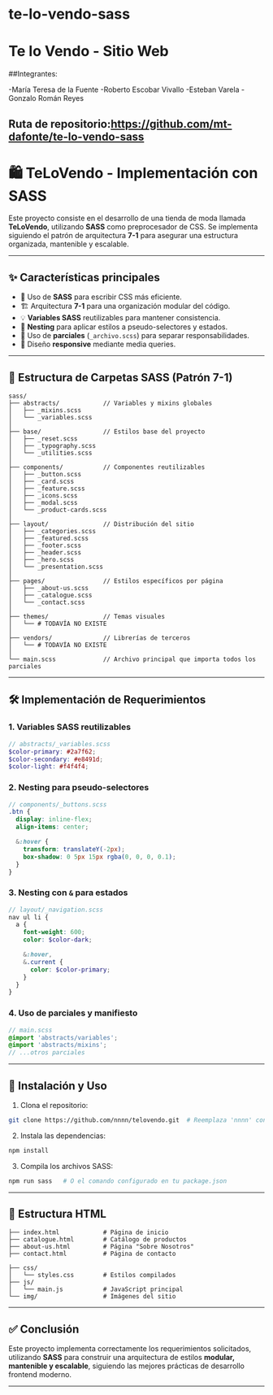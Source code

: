# te-lo-vendo-sass

# Te lo Vendo - Sitio Web

##Integrantes:

-María Teresa de la Fuente
-Roberto Escobar Vivallo
-Esteban Varela
-Gonzalo Román Reyes

## Ruta de repositorio:https://github.com/mt-dafonte/te-lo-vendo-sass


# 🛍️ TeLoVendo - Implementación con SASS

Este proyecto consiste en el desarrollo de una tienda de moda llamada **TeLoVendo**, utilizando **SASS** como preprocesador de CSS. Se implementa siguiendo el patrón de arquitectura **7-1** para asegurar una estructura organizada, mantenible y escalable.

---

## ✨ Características principales

- 🎨 Uso de **SASS** para escribir CSS más eficiente.
- 🏗️ Arquitectura **7-1** para una organización modular del código.
- 💡 **Variables SASS** reutilizables para mantener consistencia.
- 🔄 **Nesting** para aplicar estilos a pseudo-selectores y estados.
- 🧩 Uso de **parciales** (`_archivo.scss`) para separar responsabilidades.
- 📱 Diseño **responsive** mediante media queries.

---

## 📁 Estructura de Carpetas SASS (Patrón 7-1)

```
sass/
├── abstracts/            // Variables y mixins globales
│   ├── _mixins.scss
│   └── _variables.scss
│
├── base/                 // Estilos base del proyecto
│   ├── _reset.scss
│   ├── _typography.scss
│   └── _utilities.scss
│
├── components/           // Componentes reutilizables
│   ├── _button.scss
│   ├── _card.scss
│   ├── _feature.scss
│   ├── _icons.scss
│   ├── _modal.scss
│   └── _product-cards.scss
│
├── layout/               // Distribución del sitio
│   ├── _categories.scss
│   ├── _featured.scss
│   ├── _footer.scss
│   ├── _header.scss
│   ├── _hero.scss
│   └── _presentation.scss
│
├── pages/                // Estilos específicos por página
│   ├── _about-us.scss
│   ├── _catalogue.scss
│   └── _contact.scss
│
├── themes/               // Temas visuales
│   └── # TODAVÍA NO EXISTE
│
├── vendors/              // Librerías de terceros
│   └── # TODAVÍA NO EXISTE   
│
└── main.scss             // Archivo principal que importa todos los parciales
```

---

## 🛠️ Implementación de Requerimientos

### 1. Variables SASS reutilizables

```scss
// abstracts/_variables.scss
$color-primary: #2a7f62;
$color-secondary: #e8491d;
$color-light: #f4f4f4;
```

### 2. Nesting para pseudo-selectores

```scss
// components/_buttons.scss
.btn {
  display: inline-flex;
  align-items: center;

  &:hover {
    transform: translateY(-2px);
    box-shadow: 0 5px 15px rgba(0, 0, 0, 0.1);
  }
}
```

### 3. Nesting con `&` para estados

```scss
// layout/_navigation.scss
nav ul li {
  a {
    font-weight: 600;
    color: $color-dark;

    &:hover,
    &.current {
      color: $color-primary;
    }
  }
}
```

### 4. Uso de parciales y manifiesto

```scss
// main.scss
@import 'abstracts/variables';
@import 'abstracts/mixins';
// ...otros parciales
```

---

## 🚀 Instalación y Uso

1. Clona el repositorio:

```bash
git clone https://github.com/nnnn/telovendo.git  # Reemplaza 'nnnn' con tu usuario
```

2. Instala las dependencias:

```bash
npm install
```

3. Compila los archivos SASS:

```bash
npm run sass   # O el comando configurado en tu package.json
```

---

## 🧱 Estructura HTML

```
├── index.html            # Página de inicio
├── catalogue.html        # Catálogo de productos
├── about-us.html         # Página "Sobre Nosotros"
├── contact.html          # Página de contacto

├── css/
│   └── styles.css        # Estilos compilados
├── js/
│   └── main.js           # JavaScript principal
└── img/                  # Imágenes del sitio
```

---

## ✅ Conclusión

Este proyecto implementa correctamente los requerimientos solicitados, utilizando **SASS** para construir una arquitectura de estilos **modular, mantenible y escalable**, siguiendo las mejores prácticas de desarrollo frontend moderno.

---


